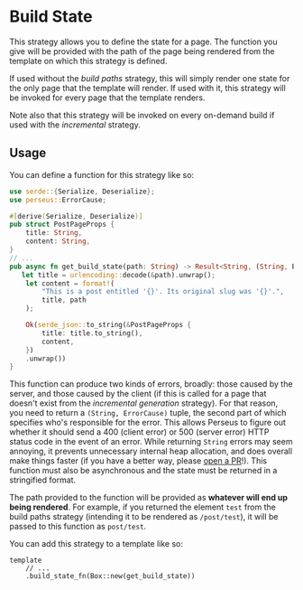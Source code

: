 # Build State

This strategy allows you to define the state for a page. The function you give will be provided with the path of the page being rendered from the template on which this strategy is defined.

If used without the *build paths* strategy, this will simply render one state for the only page that the template will render. If used with it, this strategy will be invoked for every page that the template renders.

Note also that this strategy will be invoked on every on-demand build if used with the *incremental* strategy.

## Usage

You can define a function for this strategy like so:

```rust
use serde::{Serialize, Deserialize};
use perseus::ErrorCause;

#[derive(Serialize, Deserialize)]
pub struct PostPageProps {
    title: String,
    content: String,
}
// ...
pub async fn get_build_state(path: String) -> Result<String, (String, ErrorCause)> {
   let title = urlencoding::decode(&path).unwrap();
    let content = format!(
        "This is a post entitled '{}'. Its original slug was '{}'.",
        title, path
    );

    Ok(serde_json::to_string(&PostPageProps {
        title: title.to_string(),
        content,
    })
    .unwrap())
}
```

This function can produce two kinds of errors, broadly: those caused by the server, and those caused by the client (if this is called for a page that doesn't exist from the *incremental generation* strategy). For that reason, you need to return a `(String, ErrorCause)` tuple, the second part of which specifies who's responsible for the error. This allows Perseus to figure out whether it should send a 400 (client error) or 500 (server error) HTTP status code in the event of an error. While returning `String` errors may seem annoying, it prevents unnecessary internal heap allocation, and does overall make things faster (if you have a better way, please [open a PR](https://github.com/arctic-hen7/perseus/pulls)!). This function must also be asynchronous and the state must be returned in a stringified format.

The path provided to the function will be provided as **whatever will end up being rendered**. For example, if you returned the element `test` from the build paths strategy (intending it to be rendered as `/post/test`), it will be passed to this function as `post/test`.

You can add this strategy to a template like so:

```rust,no_run,no_playground
template
	// ...
    .build_state_fn(Box::new(get_build_state))
```

